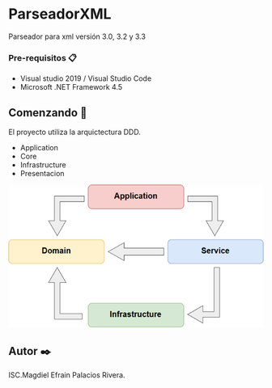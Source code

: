 # ParseadorXML
Parseador para xml versión 3.0, 3.2 y 3.3


### Pre-requisitos 📋

* Visual studio 2019 / Visual Studio Code
* Microsoft .NET Framework 4.5

## Comenzando 🚀
El proyecto utiliza la arquictectura DDD.

* Application
* Core
* Infrastructure
* Presentacion

![projects_dependencies](docs/1_qpHCIA7RDfW89KtSUXGJog.png)



## Autor ✒️

ISC.Magdiel Efrain Palacios Rivera.
